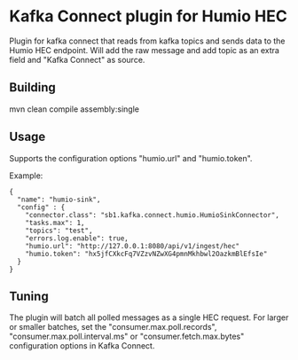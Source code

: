 # Kafka Connect plugin for Humio HEC

Plugin for kafka connect that reads from kafka topics and sends data to the Humio HEC endpoint.
Will add the raw message and add topic as an extra field and "Kafka Connect" as source.

## Building

mvn clean compile assembly:single

## Usage

Supports the configuration options "humio.url" and "humio.token".

Example:

	{
	  "name": "humio-sink",
	  "config" : {
	    "connector.class": "sb1.kafka.connect.humio.HumioSinkConnector",
	    "tasks.max": 1,
	    "topics": "test",
	    "errors.log.enable": true,
	    "humio.url": "http://127.0.0.1:8080/api/v1/ingest/hec"
	    "humio.token": "hx5jfCXkcFq7VZzvNZwXG4pmnMkhbwl2OazkmBlEfsIe"
	  }
	}

## Tuning

The plugin will batch all polled messages as a single HEC request.
For larger or smaller batches, set the "consumer.max.poll.records", "consumer.max.poll.interval.ms" or "consumer.fetch.max.bytes" configuration options in Kafka Connect.
